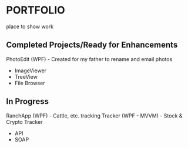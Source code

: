 # PORTFOLIO
place to show work

## Completed Projects/Ready for Enhancements
PhotoEdit (WPF) - Created for my father to rename and email photos
+ ImageViewer
+ TreeView
+ File Browser

## In Progress
RanchApp (WPF) - Cattle, etc. tracking
Tracker (WPF - MVVM) - Stock & Crypto Tracker
+ API
+ SOAP
